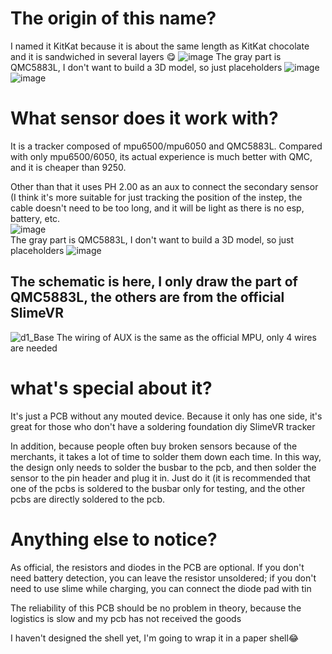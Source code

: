 # The origin of this name?
I named it KitKat because it is about the same length as KitKat chocolate and it is sandwiched in several layers 😋
![image](https://user-images.githubusercontent.com/37788769/176615883-141db5df-e704-4f8f-a503-d3c49744e570.png) 
The gray part is QMC5883L, I don't want to build a 3D model, so just placeholders 
![image](https://user-images.githubusercontent.com/37788769/176615932-cb93bc94-fdd4-4eda-8845-645e4d482706.png)
![image](https://user-images.githubusercontent.com/37788769/175882564-236074f2-4ecf-44c6-ab9f-efa88afb0e19.png)
# What sensor does it work with?
It is a tracker composed of mpu6500/mpu6050 and QMC5883L. Compared with only mpu6500/6050, its actual experience is much better with QMC, and it is cheaper than 9250. 
 
Other than that it uses PH 2.00 as an aux to connect the secondary sensor (I think it's more suitable for just tracking the position of the instep, the cable doesn't need to be too long, and it will be light as there is no esp, battery, etc.  
![image](https://user-images.githubusercontent.com/37788769/176616093-7053c3cd-cdb7-4222-a433-954cb86d1901.png)  
The gray part is QMC5883L, I don't want to build a 3D model, so just placeholders 
![image](https://user-images.githubusercontent.com/37788769/175883836-a7ae1109-5f86-44c5-b5be-331b3c5cd3e3.png)
 
## The schematic is here, I only draw the part of QMC5883L, the others are from the official SlimeVR
![d1_Base](https://user-images.githubusercontent.com/37788769/176617009-52f5a3f2-49fa-4567-9284-6277648262da.png) 
The wiring of AUX is the same as the official MPU, only 4 wires are needed
 
# what's special about it?
It's just a PCB without any mouted device. Because it only has one side, it's great for those who don't have a soldering foundation diy SlimeVR tracker 
 
In addition, because people often buy broken sensors because of the merchants, it takes a lot of time to solder them down each time. In this way, the design only needs to solder the busbar to the pcb, and then solder the sensor to the pin header and plug it in. Just do it (it is recommended that one of the pcbs is soldered to the busbar only for testing, and the other pcbs are directly soldered to the pcb.
# Anything else to notice?
As official, the resistors and diodes in the PCB are optional. If you don't need battery detection, you can leave the resistor unsoldered; if you don't need to use slime while charging, you can connect the diode pad with tin
 
The reliability of this PCB should be no problem in theory, because the logistics is slow and my pcb has not received the goods 
 
I haven't designed the shell yet, I'm going to wrap it in a paper shell😂
